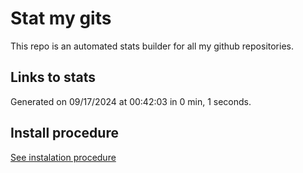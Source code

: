 # Stat my gits

This repo is an automated stats builder for all my github repositories.

## Links to stats


Generated on 09/17/2024 at 00:42:03 in 0 min, 1 seconds.

## Install procedure

[See instalation procedure](./src/install.md)
